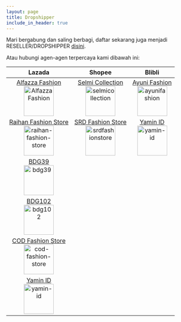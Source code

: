 ```yaml
---
layout: page
title: Dropshipper
include_in_header: true
---
```


Mari bergabung dan saling berbagi, daftar sekarang juga menjadi RESELLER/DROPSHIPPER [disini](https://docs.google.com/forms/d/e/1FAIpQLSfCEHuhsYAs39LxJBAxbZuwW2LLoFpWJzwxvwyOYJHNk6fo2w/viewform?usp=pp_url). 

Atau hubungi agen-agen terpercaya kami dibawah ini:

| Lazada | Shopee | Blibli |
| :----: | :----: | :----: |
| <a href="https://www.lazada.co.id/alfazza-fashions" rel="noopener noreferrer" target="_blank">Alfazza Fashion</a><br /><img alt="Alfazza Fashion" height="80" src="https://id-test-11.slatic.net/shop/fd54784d861a68a7a0450f38e296d5b9.png_80x80q80.jpg_.webp" width="80" /> | <a href="https://shopee.co.id/selmicollection" rel="noopener noreferrer" target="_blank">Selmi Collection</a><br /><img alt="selmicollection" height="80" src="https://encrypted-tbn0.gstatic.com/images?q=tbn:ANd9GcQYSdsj9Y_J7TI4uyhjykIWdjSAqNt07cFINw&amp;usqp=CAU" width="80" /> | <a href="https://www.blibli.com/merchant/ayuni/AYI-70008" rel="noopener noreferrer" target="_blank">Ayuni Fashion</a><br /><img alt="ayunifashion" height="80" src="https://www.static-src.com/wcsstore/Indraprastha/images/catalog/mlogo/AYI-70008-c3f15060-4679-4fbb-936a-6f90617d30b5.png" width="80" /> | 
| <a href="https://www.lazada.co.id/raihan-fashion-store" rel="noopener noreferrer" target="_blank">Raihan Fashion Store</a><br /><img alt="raihan-fashion-store" height="80" src="https://id-test-11.slatic.net/shop/cfe2ae78b9b1ef178c3c485d51bd054b.jpeg_80x80q80.jpg_.webp" width="80" /> | <a href="https://shopee.co.id/srdfashionstore" rel="noopener noreferrer" target="_blank">SRD Fashion Store</a><br /><img alt="srdfashionstore" height="80" src="https://cf.shopee.co.id/file/5a927e05c205f51eb690b35f36024db7_tn" width="80" /> | <a href="https://www.lazada.co.id/shop/yamin-id" rel="noopener noreferrer" target="_blank">Yamin ID</a><br /><img alt="yamin-id" height="80" src="https://id-test-11.slatic.net/shop/f08ddccf4023f99b9fa913d1540e6c0d.jpeg_80x80q80.jpg_.webp" width="80" />
| <a href="https://www.lazada.co.id/bdg39" rel="noopener noreferrer" target="_blank">BDG39</a><br /><img alt="bdg39" height="80" src="https://id-test-11.slatic.net/shop/4b05524cc5e9b6358b3287eb595ac147.png_80x80q80.jpg_.webp" width="80" />
| <a href="https://www.lazada.co.id/bdg102" rel="noopener noreferrer" target="_blank">BDG102</a><br /><img alt="bdg102" height="80" src="https://id-test-11.slatic.net/shop/f9aab82dec75c9fe71af3e7282212aaa.png_80x80q80.jpg_.webp" width="80" />
| <a href="https://www.lazada.co.id/cod-fashion-store" rel="noopener noreferrer" target="_blank">COD Fashion Store</a><br /><img alt="cod-fashion-store" height="80" src="https://id-test-11.slatic.net/shop/59170fc9e8f7b9c136e5e6bfd7c31587.jpeg_80x80q80.jpg_.webp" width="80" />
| <a href="https://www.blibli.com/merchant/yamin-id/YAI-70015" rel="noopener noreferrer" target="_blank">Yamin ID</a><br /><img alt="yamin-id" height="80" src="https://www.static-src.com/wcsstore/Indraprastha/images/catalog/mlogo/YAI-70015-f2548baf-6cd3-4c88-a635-e21dbab1ec60.jpeg" width="80" /> |
